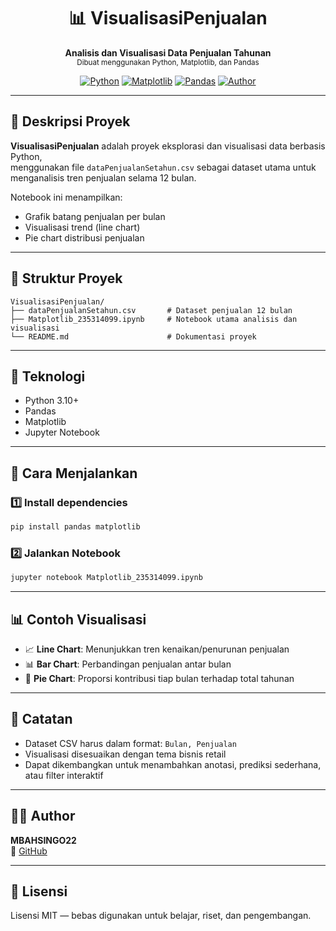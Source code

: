 <h1 align="center">📊 VisualisasiPenjualan</h1>
<p align="center">
  <b>Analisis dan Visualisasi Data Penjualan Tahunan</b><br>
  <sub>Dibuat menggunakan Python, Matplotlib, dan Pandas</sub>
</p>

<div align="center">

[![Python](https://img.shields.io/badge/Python-3.10+-blue?logo=python)](https://www.python.org/)
[![Matplotlib](https://img.shields.io/badge/Matplotlib-Visualization-success?logo=matplotlib)](https://matplotlib.org/)
[![Pandas](https://img.shields.io/badge/Pandas-Data%20Analysis-yellow?logo=pandas)](https://pandas.pydata.org/)
[![Author](https://img.shields.io/badge/Author-MBAHSINGO22-blue)](https://github.com/MBAHSINGO22)

</div>

---

## 📖 Deskripsi Proyek

**VisualisasiPenjualan** adalah proyek eksplorasi dan visualisasi data berbasis Python,  
menggunakan file `dataPenjualanSetahun.csv` sebagai dataset utama untuk menganalisis tren penjualan selama 12 bulan.

Notebook ini menampilkan:
- Grafik batang penjualan per bulan
- Visualisasi trend (line chart)
- Pie chart distribusi penjualan

---

## 📂 Struktur Proyek

```
VisualisasiPenjualan/
├── dataPenjualanSetahun.csv       # Dataset penjualan 12 bulan
├── Matplotlib_235314099.ipynb     # Notebook utama analisis dan visualisasi
└── README.md                      # Dokumentasi proyek
```

---

## 🧰 Teknologi

- Python 3.10+
- Pandas
- Matplotlib
- Jupyter Notebook

---

## 🚀 Cara Menjalankan

### 1️⃣ Install dependencies

```bash
pip install pandas matplotlib
```

### 2️⃣ Jalankan Notebook

```bash
jupyter notebook Matplotlib_235314099.ipynb
```

---

## 📊 Contoh Visualisasi

- 📈 **Line Chart**: Menunjukkan tren kenaikan/penurunan penjualan
- 📊 **Bar Chart**: Perbandingan penjualan antar bulan
- 🥧 **Pie Chart**: Proporsi kontribusi tiap bulan terhadap total tahunan

---

## 📌 Catatan

- Dataset CSV harus dalam format: `Bulan, Penjualan`
- Visualisasi disesuaikan dengan tema bisnis retail
- Dapat dikembangkan untuk menambahkan anotasi, prediksi sederhana, atau filter interaktif

---

## 👨‍💻 Author

**MBAHSINGO22**  
🔗 [GitHub](https://github.com/MBAHSINGO22)

---

## 📄 Lisensi

Lisensi MIT — bebas digunakan untuk belajar, riset, dan pengembangan.
